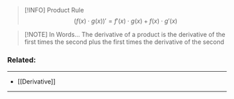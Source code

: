 
> [!INFO] Product Rule
> $$(f(x)\cdot g(x))'=f'(x)\cdot g(x)+f(x)\cdot g'(x)$$

> [!NOTE] In Words...
> The derivative of a product is the derivative of the first times the second plus the first times the derivative of the second

### Related:
---
- [[Derivative]]
---